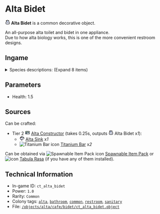 # Alta Bidet

<img src="https://raw.githubusercontent.com/Ceterai/Enternia/main/objects/alta/cafe/bidet/icon.png" alt="Alta Bidet icon" loading="lazy" width="auto" height="16px"/> **Alta Bidet** is a common decorative object.

An all-purpose alta toilet and bidet in one appliance.  
Due to how alta biology works, this is one of the more convenient restroom designs.

## Ingame

<details markdown="1"><summary>Species descriptions: (Expand 8 items)</summary>

- Alta: Thankfully I don't need to go right now.
- Apex: Do... I sit on this or...?
- Avian: I'm not sure what this is.
- Floran: Floran not sure about sssmelly seat.
- Glitch: Impassive. A urinal. I think.
- Human: A bidet?
- Hylotl: A basic urinal. I think.
- Novakid: A dirty lookin' urinal. I think.

</details>

## Parameters

- Health: 1.5

## Sources

Can be crafted:

- Tier 2 ![ ](https://raw.githubusercontent.com/Ceterai/Enternia/main/objects/alta/crafting/constructor/icon2.png) [Alta Constructor](https://ceterai.github.io/MyEnternia/Wiki/AltaConstructor) (takes 0.25s, outputs <img src="https://raw.githubusercontent.com/Ceterai/Enternia/main/objects/alta/cafe/bidet/icon.png" alt="Alta Bidet icon" loading="lazy" width="auto" height="16px"/> Alta Bidet x*1*):
  - <img src="https://raw.githubusercontent.com/Ceterai/Enternia/main/objects/alta/cooking/sink/icon.png" alt="Alta Sink icon" loading="lazy" width="auto" height="16px"/> [Alta Sink](https://ceterai.github.io/MyEnternia/Wiki/AltaSink) x*1*
  - <img src="https://starbounder.org/mediawiki/images/9/94/Titanium_Bar.png" alt="Titanium Bar icon" loading="lazy" width="14px" height="13px"/> [Titanium Bar](https://starbounder.org/Titanium_Bar) x*2*

Can be obtained via <img src="https://raw.githubusercontent.com/Silverfeelin/Starbound-SpawnableItemPack/master/interface/sip/iconSmall.png" alt="Spawnable Item Pack icon" width="18" height="14"/> [Spawnable Item Pack](https://steamcommunity.com/sharedfiles/filedetails/?id=733665104) or <img src="https://steamuserimages-a.akamaihd.net/ugc/263843960696222713/3EC9A7C005541F7D577EBCB8C5736B4EFC9973D6/" alt="icon" width="8" height="12"/> [Tabula Rasa](https://community.playstarbound.com/resources/the-tabula-rasa.3222/) (if you have any of them installed).

## Technical Information

- In-game ID: `ct_alta_bidet`
- Power: `1.0`
- Rarity: `Common`
- Colony tags: [`alta`](https://ceterai.github.io/MyEnternia/Wiki/Tags/Alta), [`bathroom`](https://ceterai.github.io/MyEnternia/Wiki/Tags/Bathroom), [`common`](https://ceterai.github.io/MyEnternia/Wiki/Tags/Common), [`restroom`](https://ceterai.github.io/MyEnternia/Wiki/Tags/Restroom), [`sanitary`](https://ceterai.github.io/MyEnternia/Wiki/Tags/Sanitary)
- File: [`/objects/alta/cafe/bidet/ct_alta_bidet.object`](https://github.com/Ceterai/Enternia/blob/main/objects/alta/cafe/bidet/ct_alta_bidet.object)
